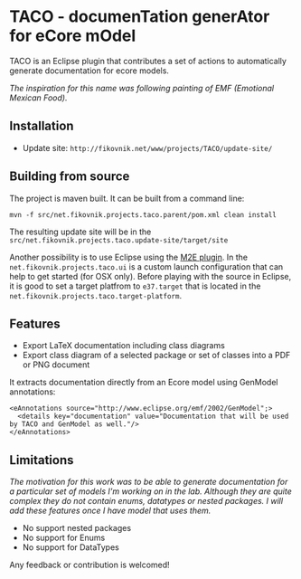# TACO - documenTation generAtor for eCore mOdel

TACO is an Eclipse plugin that contributes a set of actions to automatically generate documentation for ecore models.

_The inspiration for this name was following painting of EMF (Emotional Mexican
Food)._

## Installation

* Update site: `http://fikovnik.net/www/projects/TACO/update-site/`

## Building from source

The project is maven built. It can be built from a command line:

```
mvn -f src/net.fikovnik.projects.taco.parent/pom.xml clean install
```

The resulting update site will be in the `src/net.fikovnik.projects.taco.update-site/target/site`

Another possibility is to use Eclipse using the [M2E
plugin](http://eclipse.org/m2e/). In the `net.fikovnik.projects.taco.ui` is a
custom launch configuration that can help to get started (for OSX only). Before
playing with the source in Eclipse, it is good to set a target platfrom to
`e37.target` that is located in the
`net.fikovnik.projects.taco.target-platform`.

## Features

* Export LaTeX documentation including class diagrams
* Export class diagram of a selected package or set of classes into a PDF or PNG document

It extracts documentation directly from an Ecore model using GenModel annotations:

```
<eAnnotations source="http://www.eclipse.org/emf/2002/GenModel";>
  <details key="documentation" value="Documentation that will be used by TACO and GenModel as well."/>
</eAnnotations>
```

## Limitations

_The motivation for this work was to be able to generate documentation for a
particular set of models I'm working on in the lab. Although they are quite
complex they do not contain enums, datatypes or nested packages. I will add
these features once I have model that uses them._

* No support nested packages
* No support for Enums
* No support for DataTypes

Any feedback or contribution is welcomed!
